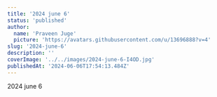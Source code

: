 ```yaml
---
title: '2024 june 6'
status: 'published'
author:
  name: 'Praveen Juge'
  picture: 'https://avatars.githubusercontent.com/u/13696888?v=4'
slug: '2024-june-6'
description: ''
coverImage: '../../images/2024-june-6-I4OD.jpg'
publishedAt: '2024-06-06T17:54:13.484Z'
---
```


2024 june 6